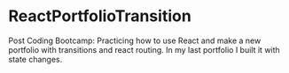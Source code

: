 # ReactPortfolioTransition
Post Coding Bootcamp: Practicing how to use React and make a new portfolio with transitions and react routing. In my last portfolio I built it with state changes.
